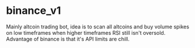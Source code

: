 # binance_v1
Mainly altcoin trading bot, idea is to scan all altcoins and buy volume spikes on low timeframes when higher timeframes RSI still isn't oversold.
Advantage of binance is that it's API limits are chill.
